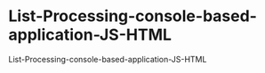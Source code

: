 # List-Processing-console-based-application-JS-HTML
List-Processing-console-based-application-JS-HTML

